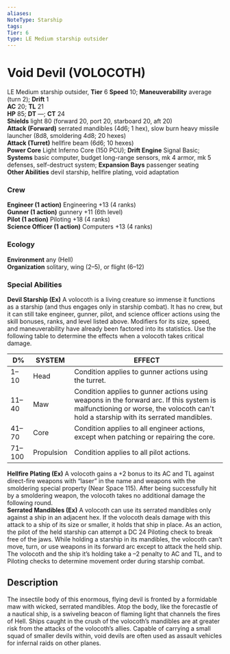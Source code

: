 ```yaml
---
aliases: 
NoteType: Starship
tags: 
Tier: 6
type: LE Medium starship outsider
---
```


# Void Devil (VOLOCOTH)

LE Medium starship outsider, **Tier** 6 
**Speed** 10; **Maneuverability** average (turn 2); **Drift** 1  
**AC** 20; **TL** 21  
**HP** 85; **DT** —; **CT** 24  
**Shields** light 80 (forward 20, port 20, starboard 20, aft 20)  
**Attack (Forward)** serrated mandibles (4d6; 1 hex), slow burn heavy missile launcher (8d8, smoldering 4d8; 20 hexes)  
**Attack (Turret)** hellfire beam (6d6; 10 hexes)  
**Power Core** Light Inferno Core (150 PCU); **Drift Engine** Signal Basic; **Systems** basic computer, budget long-range sensors, mk 4 armor, mk 5 defenses, self-destruct system; **Expansion Bays** passenger seating  
**Other Abilities** devil starship, hellfire plating, void adaptation

### Crew

**Engineer (1 action)** Engineering +13 (4 ranks)  
**Gunner (1 action)** gunnery +11 (6th level)  
**Pilot (1 action)** Piloting +18 (4 ranks)  
**Science Officer (1 action)** Computers +13 (4 ranks)

### Ecology

**Environment** any (Hell)  
**Organization** solitary, wing (2–5), or flight (6–12)

### Special Abilities

**Devil Starship (Ex)** A volocoth is a living creature so immense it functions as a starship (and thus engages only in starship combat). It has no crew, but it can still take engineer, gunner, pilot, and science officer actions using the skill bonuses, ranks, and level listed above. Modifiers for its size, speed, and maneuverability have already been factored into its statistics. Use the following table to determine the effects when a volocoth takes critical damage.

| D%     | SYSTEM     | EFFECT                                                                                                                                                                           |
|--------|------------|----------------------------------------------------------------------------------------------------------------------------------------------------------------------------------|
| 1–10   | Head       | Condition applies to gunner actions using the turret.                                                                                                                            |
| 11–40  | Maw        | Condition applies to gunner actions using weapons in the forward arc. If this system is malfunctioning or worse, the volocoth can't hold a starship with its serrated mandibles. |
| 41–70  | Core       | Condition applies to all engineer actions, except when patching or repairing the core.                                                                                           |
| 71–100 | Propulsion | Condition applies to all pilot actions.                                                                                                                                          |


  
  
**Hellfire Plating (Ex)** A volocoth gains a +2 bonus to its AC and TL against direct-fire weapons with “laser” in the name and weapons with the smoldering special property (Near Space 115). After being successfully hit by a smoldering weapon, the volocoth takes no additional damage the following round.  
**Serrated Mandibles (Ex)** A volocoth can use its serrated mandibles only against a ship in an adjacent hex. If the volocoth deals damage with this attack to a ship of its size or smaller, it holds that ship in place. As an action, the pilot of the held starship can attempt a DC 24 Piloting check to break free of the jaws. While holding a starship in its mandibles, the volocoth can’t move, turn, or use weapons in its forward arc except to attack the held ship. The volocoth and the ship it’s holding take a –2 penalty to AC and TL, and to Piloting checks to determine movement order during starship combat.

## Description

The insectile body of this enormous, flying devil is fronted by a formidable maw with wicked, serrated mandibles. Atop the body, like the forecastle of a nautical ship, is a swiveling beacon of flaming light that channels the fires of Hell. Ships caught in the crush of the volocoth’s mandibles are at greater risk from the attacks of the volocoth’s allies. Capable of carrying a small squad of smaller devils within, void devils are often used as assault vehicles for infernal raids on other planes.
